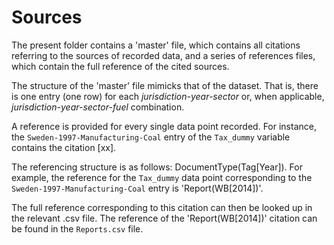 # Sources
The present folder contains a 'master' file, which contains all citations referring to the sources of recorded data, and a series of references files, which contain the full reference of the cited sources.

The structure of the 'master' file mimicks that of the dataset. That is, there is one entry (one row) for each *jurisdiction-year-sector* or, when applicable, *jurisdiction-year-sector-fuel* combination.

A reference is provided for every single data point recorded. For instance, the `Sweden-1997-Manufacturing-Coal` entry of the `Tax_dummy` variable contains the citation [xx]. 

The referencing structure is as follows: DocumentType(Tag[Year]). For example, the reference for the `Tax_dummy` data point corresponding to the `Sweden-1997-Manufacturing-Coal` entry is 'Report(WB[2014])'.

The full reference corresponding to this citation can then be looked up in the relevant .csv file. The reference of the 'Report(WB[2014])' citation can be found in the `Reports.csv` file.
